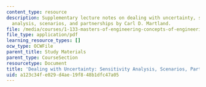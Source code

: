 ```yaml
---
content_type: resource
description: Supplementary lecture notes on dealing with uncertainty, sensitivity
  analysis, scenarios, and partnerships by Carl D. Martland.
file: /media/courses/1-133-masters-of-engineering-concepts-of-engineering-practice-fall-2007/a123c34fe029d4ae19f848b1dfc47a05_risks.pdf
file_type: application/pdf
learning_resource_types: []
ocw_type: OCWFile
parent_title: Study Materials
parent_type: CourseSection
resourcetype: Document
title: 'Dealing with Uncertainty: Sensitivity Analysis, Scenarios, Partnerships'
uid: a123c34f-e029-d4ae-19f8-48b1dfc47a05
---
```

